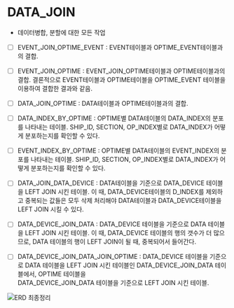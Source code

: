 # DATA_JOIN

 - 데이터병합, 분할에 대한 모든 작업 

- [ ] EVENT_JOIN_OPTIME_EVENT : EVENT테이블과 OPTIME_EVENT테이블과의 결합.

- [ ] EVENT_JOIN_OPTIME : EVENT_JOIN_OPTIME테이블과 OPTIME테이블과의 결합. 결론적으로 EVENT테이블과 OPTIME테이블을 OPTIME_EVENT 테이블을 이용하여 결합한 결과와 같음.

- [ ] DATA_JOIN_OPTIME : DATA테이블과 OPTIME테이블과의 결합. 

- [ ] DATA_INDEX_BY_OPTIME : OPTIME별 DATA테이블의 DATA_INDEX의 분포를 나타내는 테이블. SHIP_ID, SECTION, OP_INDEX별로 DATA_INDEX가 어떻게 분포하는지를 확인할 수 있다. 

- [ ] EVENT_INDEX_BY_OPTIME : OPTIME별 DATA테이블의 EVENT_INDEX의 분포를 나타내는 테이블. SHIP_ID, SECTION, OP_INDEX별로 DATA_INDEX가 어떻게 분포하는지를 확인할 수 있다. 

- [ ] DATA_JOIN_DATA_DEVICE : DATA테이블을 기준으로 DATA_DEVICE 테이블을 LEFT JOIN 시킨 테이블. 이 때, DATA_DEVICE테이블의 D_INDEX를 제외하고 중복되는 값들은 모두 삭제 처리해야                               DATA테이블과 DATA_DEVICE테이블을 LEFT JOIN 시킬 수 있다. 

- [ ] DATA_DEVICE_JOIN_DATA : DATA_DEVICE 테이블을 기준으로 DATA 테이블을 LEFT JOIN 시킨 테이블. 이 때, DATA_DEVICE 테이블의 행의 갯수가 더 많으므로, DATA 테이블의 행이 LEFT                                 JOIN이 될 때, 중복되어서 들어간다.

- [ ] DATA_DEVICE_JOIN_DATA_JOIN_OPTIME : DATA_DEVICE 테이블을 기준으로 DATA 테이블을 LEFT JOIN 시킨 테이블인 DATA_DEVICE_JOIN_DATA 테이블에서, OPTIME 테이블을           
DATA_DEVICE_JOIN_DATA 테이블을 기준으로 LEFT JOIN 시킨 테이블.

![ERD 최종정리](https://user-images.githubusercontent.com/89781598/160510295-f3e4dba6-8d75-46ca-9afd-8444b0889021.png)

